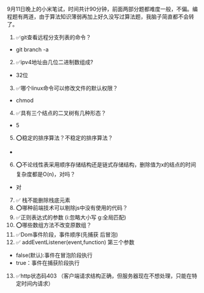 9月11日晚上的小米笔试，时间共计90分钟，前面两部分题都难度一般，不偏。编程题有两道，由于算法知识薄弱再加上好久没写过算法题，我脑子简直都不会转了。

1. ✅git查看远程分支列表的命令？
  - git branch -a
2. ✅ipv4地址由几位二进制数组成?
  - 32位
3. ✅哪个linux命令可以修改文件的默认权限？
  - chmod
4. ✅具有三个结点的二叉树有几种形态？
  - 5
5. ⭕稳定的排序算法？不稳定的排序算法？
  - 
6. ⭕不论线性表采用顺序存储结构还是链式存储结构，删除值为x的结点的时间复杂度都是O(n)，对吗？
  - 对
7. ✅ 栈不能删除栈底元素
8. ⭕哪种前端技术可以剔除js中没有使用的代码？
9. ✅正则表达式的参数 (i:忽略大小写 g:全局匹配)
10. ⭕哪些数组方法不改变原数组？
11. ✅Dom事件阶段，事件顺序(先捕获 后冒泡)
12. ✅ addEventListener(event,function) 第三个参数
- false(默认):事件在冒泡阶段执行
- true：事件在捕获阶段执行
13. ✅http状态码403 （客户端请求结构正确，但服务器现在不想处理，只能在特定时间内请求）